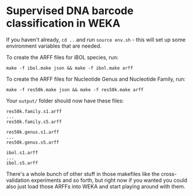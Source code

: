 Supervised DNA barcode classification in WEKA
===

If you haven't already, `cd ..` and run `source env.sh` - this will set up some environment variables that are needed.

To create the ARFF files for iBOL species, run:

```
make -f ibol.make json && make -f ibol.make arff
```

To create the ARFF files for Nucleotide Genus and Nucleotide Family, run:

```
make -f res50k.make json && make -f res50k.make arff
```

Your `output/` folder should now have these files:

```
res50k.family.s1.arff
...
res50k.family.s5.arff

res50k.genus.s1.arff
...
res50k.genus.s5.arff

ibol.s1.arff
...
ibol.s5.arff
```

There's a whole bunch of other stuff in those makefiles like the cross-validation experiments and so forth, but right now if you wanted you could also just load those ARFFs into WEKA and start playing around with them.



